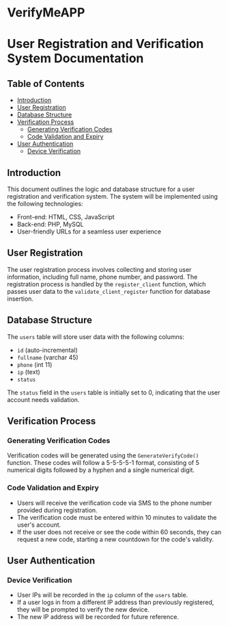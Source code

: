 # VerifyMeAPP


# User Registration and Verification System Documentation

## Table of Contents
- [Introduction](#introduction)
- [User Registration](#user-registration)
- [Database Structure](#database-structure)
- [Verification Process](#verification-process)
  - [Generating Verification Codes](#generating-verification-codes)
  - [Code Validation and Expiry](#code-validation-and-expiry)
- [User Authentication](#user-authentication)
  - [Device Verification](#device-verification)

## Introduction
This document outlines the logic and database structure for a user registration and verification system. The system will be implemented using the following technologies:
- Front-end: HTML, CSS, JavaScript
- Back-end: PHP, MySQL
- User-friendly URLs for a seamless user experience

## User Registration
The user registration process involves collecting and storing user information, including full name, phone number, and password. The registration process is handled by the `register_client` function, which passes user data to the `validate_client_register` function for database insertion.

## Database Structure
The `users` table will store user data with the following columns:
- `id` (auto-incremental)
- `fullname` (varchar 45)
- `phone` (int 11)
- `ip` (text)
- `status`

The `status` field in the `users` table is initially set to 0, indicating that the user account needs validation.

## Verification Process
### Generating Verification Codes
Verification codes will be generated using the `GenerateVerifyCode()` function. These codes will follow a 5-5-5-5-1 format, consisting of 5 numerical digits followed by a hyphen and a single numerical digit.

### Code Validation and Expiry
- Users will receive the verification code via SMS to the phone number provided during registration.
- The verification code must be entered within 10 minutes to validate the user's account.
- If the user does not receive or see the code within 60 seconds, they can request a new code, starting a new countdown for the code's validity.

## User Authentication
### Device Verification
- User IPs will be recorded in the `ip` column of the `users` table.
- If a user logs in from a different IP address than previously registered, they will be prompted to verify the new device.
- The new IP address will be recorded for future reference.
